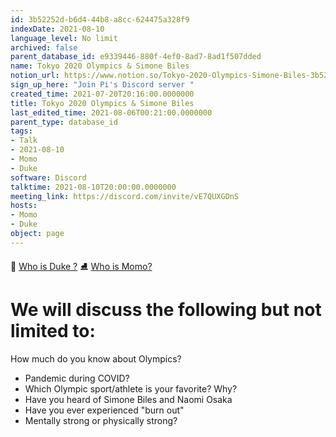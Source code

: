 ```yaml
---
id: 3b52252d-b6d4-44b8-a8cc-624475a328f9
indexDate: 2021-08-10
language_level: No limit
archived: false
parent_database_id: e9339446-880f-4ef0-8ad7-8ad1f507dded
name: Tokyo 2020 Olympics & Simone Biles
notion_url: https://www.notion.so/Tokyo-2020-Olympics-Simone-Biles-3b52252db6d444b8a8cc624475a328f9
sign_up_here: "Join Pi's Discord server "
created_time: 2021-07-20T20:16:00.0000000
title: Tokyo 2020 Olympics & Simone Biles
last_edited_time: 2021-08-06T00:21:00.0000000
parent_type: database_id
tags:
- Talk
- 2021-08-10
- Momo
- Duke
software: Discord
talktime: 2021-08-10T20:00:00.0000000
meeting_link: https://discord.com/invite/vE7QUXGDnS
hosts:
- Momo
- Duke
object: page
---
```



👑   [Who is Duke ?](/e0958ccc596f4efea798c99507f0f16e) 
⛸️  [Who is Momo?](/23f0f26c7f1547c0b08477c0c6f1f461) 

# We will discuss the following but not limited to:
How much do you know about Olympics?
   - Pandemic during COVID?
   - Which Olympic sport/athlete is your favorite? Why?
   - Have you heard of Simone Biles and Naomi Osaka
   - Have you ever experienced "burn out"
   - Mentally strong or physically strong?




